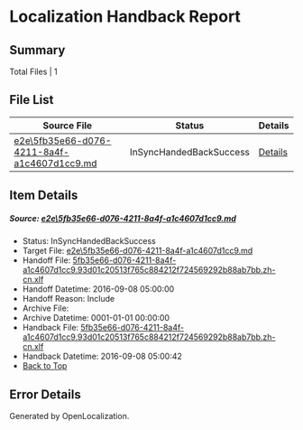 # <a name='report-top'></a> Localization Handback Report

## Summary
 Total Files | 1

## File List
 Source File | Status | Details 
 ----------- | ------ | ------- 
 [e2e\5fb35e66-d076-4211-8a4f-a1c4607d1cc9.md](https://github.com/OpenLocalizationTestOrg/ol-test0/blob/c92b4050b308581d61abe94c60ebbffe5e2d11af/e2e/5fb35e66-d076-4211-8a4f-a1c4607d1cc9.md) | InSyncHandedBackSuccess | [Details](#fe9ede026c99bddc75adec398b0bba4e954c21274)

## Item Details
##### <a name='fe9ede026c99bddc75adec398b0bba4e954c21274'></a> Source: [e2e\5fb35e66-d076-4211-8a4f-a1c4607d1cc9.md](https://github.com/OpenLocalizationTestOrg/ol-test0/blob/c92b4050b308581d61abe94c60ebbffe5e2d11af/e2e/5fb35e66-d076-4211-8a4f-a1c4607d1cc9.md)
* Status: InSyncHandedBackSuccess
* Target File: [e2e\5fb35e66-d076-4211-8a4f-a1c4607d1cc9.md](https://github.com/OpenLocalizationTestOrg/ol-test0-zhcn/blob/cf909552c432fe17870008bdf14d9d3dd048ba94/e2e/5fb35e66-d076-4211-8a4f-a1c4607d1cc9.md)
* Handoff File: [5fb35e66-d076-4211-8a4f-a1c4607d1cc9.93d01c20513f765c884212f724569292b88ab7bb.zh-cn.xlf](https://github.com/OpenLocalizationTestOrg/ol-test0-handoff/blob/7a492155fb47a6a92d0f5d0081c1316887a9b09f/ol-handoff/OpenLocalizationTestOrg/ol-test0-zhcn/ci/ht/5fb35e66-d076-4211-8a4f-a1c4607d1cc9.93d01c20513f765c884212f724569292b88ab7bb.zh-cn.xlf)
* Handoff Datetime: 2016-09-08 05:00:00
* Handoff Reason: Include
* Archive File: 
* Archive Datetime: 0001-01-01 00:00:00
* Handback File: [5fb35e66-d076-4211-8a4f-a1c4607d1cc9.93d01c20513f765c884212f724569292b88ab7bb.zh-cn.xlf](https://github.com/OpenLocalizationTestOrg/ol-test0-handback/blob/d677ec0b420ddafc27f12542aecfd9b041c7dffa/ol-handback/OpenLocalizationTestOrg/ol-test0-zhcn/ci/ht/5fb35e66-d076-4211-8a4f-a1c4607d1cc9.93d01c20513f765c884212f724569292b88ab7bb.zh-cn.xlf)
* Handback Datetime: 2016-09-08 05:00:42
* [Back to Top](#report-top)


## Error Details

Generated by OpenLocalization.
